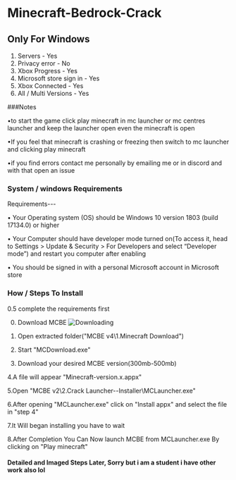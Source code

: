 # Minecraft-Bedrock-Crack
## Only For Windows
1. Servers - Yes
2. Privacy error - No
3. Xbox Progress - Yes
4. Microsoft store sign in - Yes
5. Xbox Connected - Yes
6. All / Multi Versions - Yes

###Notes

•to start the game click play minecraft in mc launcher or mc centres launcher and keep the launcher open even the minecraft is open

•If you feel that minecraft is crashing or freezing then switch to mc launcher and clicking play minecraft

•if you find errors contact me personally by emailing me or in discord and with that open an issue

### System / windows Requirements
Requirements---

• Your Operating system (OS) should be Windows 10 version 1803 (build 17134.0) or higher

• Your Computer should have developer mode turned on(To access it, head to Settings > Update & Security > For Developers and select “Developer mode”) and restart you computer after enabling

• You should be signed in with a personal Microsoft account in Microsoft store

### How / Steps To Install

0.5 complete the requirements first

0. Download MCBE
![Downloading](https://github.com/QwertyTheCoder/Minecraft-Bedrock-Crack/raw/main/stph4.png)

1. Open extracted folder("MCBE v4\1.Minecraft Download")

2. Start "MCDownload.exe"

3. Download your desired MCBE version(300mb-500mb)

4.A file will appear "Minecraft-version.x.appx"

5.Open "MCBE v2\2.Crack Launcher--Installer\MCLauncher.exe"

6.After opening "MCLauncher.exe" click on "Install appx" and select the file in "step 4"

7.It Will began installing you have to wait

8.After Completion You Can Now launch MCBE from MCLauncher.exe By clicking on "Play minecraft"

#### Detailed and Imaged Steps Later, Sorry but i am a student i have other work also lol
